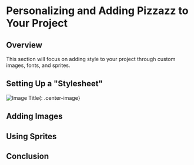 # Personalizing and Adding Pizzazz to Your Project
<!-- overview -->
## Overview
This section will focus on adding style to your project through custom images, fonts, and sprites.
## Setting Up a "Stylesheet" <!--not sure if its called a stylesheet-->
<!-- show how to setup their style sheet, how to add classes to shapes and stuff so they can make changes to it in the style sheet -->
![Image Title](https://dummyimage.com/600x400/eee/aaa"ImageTitle"){: .center-image}
## Adding Images
<!-- how to add images, set backgrounds, maybe make a moving background(? not sure if we want to do that or not [moving bgs might go into the sprites section since its pretty similar]) -->
## Using Sprites
<!-- how to do sprites and animate them, plus maybe moving backgrounds -->

## Conclusion
<!-- end product is our final game with a moving character sprite and (maybe) a background that moves when the player moves-->